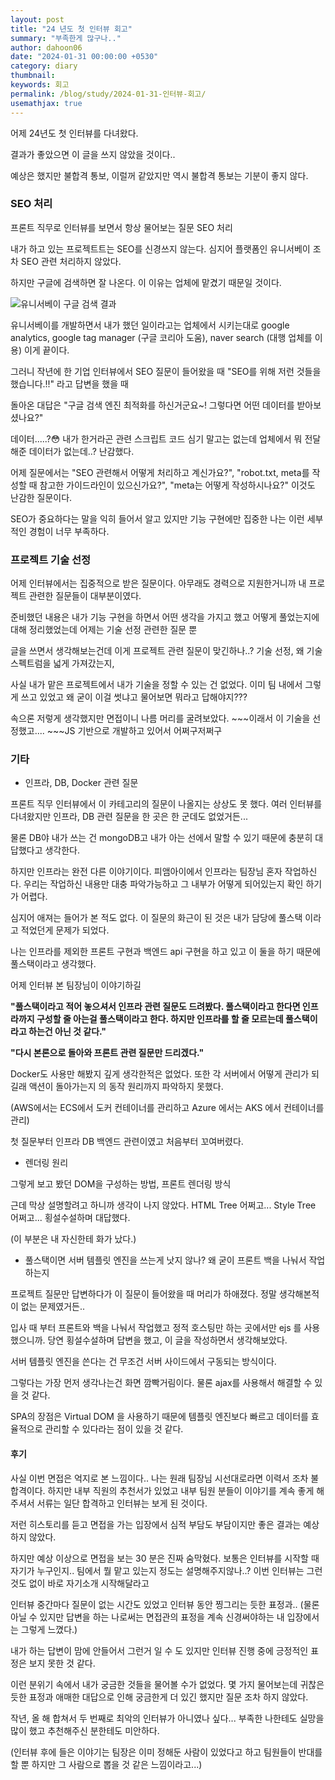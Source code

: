 ```yaml
---
layout: post
title: "24 년도 첫 인터뷰 회고"
summary: "부족한게 많구나.."
author: dahoon06
date: "2024-01-31 00:00:00 +0530"
category: diary
thumbnail: 
keywords: 회고
permalink: /blog/study/2024-01-31-인터뷰-회고/
usemathjax: true
---
```


어제 24년도 첫 인터뷰를 다녀왔다.

결과가 좋았으면 이 글을 쓰지 않았을 것이다..

예상은 했지만 불합격 통보, 이럴꺼 같았지만 역시 불합격 통보는 기분이 좋지 않다.

### SEO 처리

프론트 직무로 인터뷰를 보면서 항상 물어보는 질문 SEO 처리

내가 하고 있는 프로젝트트는 SEO를 신경쓰지 않는다. 심지어 플랫폼인 유니서베이 조차 SEO 관련 처리하지 않았다.

하지만 구글에 검색하면 잘 나온다. 이 이유는 업체에 맡겼기 때문일 것이다.

![유니서베이 구글 검색 결과]({{site.baseurl}}/assets/img/posts/2024/01/31/unisurvey_google_search.png)

유니서베이를 개발하면서 내가 했던 일이라고는 업체에서 시키는대로 google analytics, google tag manager (구글 코리아 도움), naver search (대행 업체를 이용) 이게 끝이다.

그러니 작년에 한 기업 인터뷰에서 SEO 질문이 들어왔을 때 "SEO를 위해 저런 것들을 했습니다.!!" 라고 답변을 했을 때 

돌아온 대답은 "구글 검색 엔진 최적화를 하신거군요~! 그렇다면 어떤 데이터를 받아보셨나요?" 

데이터.....?😳 내가 한거라곤 관련 스크립트 코드 심기 말고는 없는데 업체에서 뭐 전달해준 데이터가 없는데..? 난감했다.

어제 질문에서는 "SEO 관련해서 어떻게 처리하고 계신가요?", "robot.txt, meta를 작성할 때 참고한 가이드라인이 있으신가요?", "meta는 어떻게 작성하시나요?" 이것도 난감한 질문이다.

SEO가 중요하다는 말을 익히 들어서 알고 있지만 기능 구현에만 집중한 나는 이런 세부적인 경험이 너무 부족하다.


### 프로젝트 기술 선정

어제 인터뷰에서는 집중적으로 받은 질문이다. 아무래도 경력으로 지원한거니까 내 프로젝트 관련한 질문들이 대부분이였다.

준비했던 내용은 내가 기능 구현을 하면서 어떤 생각을 가지고 했고 어떻게 풀었는지에 대해 정리했었는데 어제는 기술 선정 관련한 질문 뿐

글을 쓰면서 생각해보는건데 이게 프로젝트 관련 질문이 맞긴하나..? 기술 선정, 왜 기술 스펙트럼을 넓게 가져갔는지, 

사실 내가 맡은 프로젝트에서 내가 기술을 정할 수 있는 건 없었다. 이미 팀 내에서 그렇게 쓰고 있었고 왜 굳이 이걸 썻냐고 물어보면 뭐라고 답해야지???

속으론 저렇게 생각했지만 면접이니 나름 머리를 굴려보았다. ~~~이래서 이 기술을 선정했고.... ~~~JS 기반으로 개발하고 있어서 어쩌구저쩌구


### 기타

- 인프라, DB, Docker 관련 질문
  
프론트 직무 인터뷰에서 이 카테고리의 질문이 나올지는 상상도 못 했다. 여러 인터뷰를 다녀왔지만 인프라, DB 관련 질문을 한 곳은 한 군데도 없었거든...

물론 DB야 내가 쓰는 건 mongoDB고 내가 아는 선에서 말할 수 있기 때문에 충분히 대답했다고 생각한다. 

하지만 인프라는 완전 다른 이야기이다. 피앰아이에서 인프라는 팀장님 혼자 작업하신다. 우리는 작업하신 내용만 대충 파악가능하고 그 내부가 어떻게 되어있는지 확인 하기가 어렵다.

심지어 애져는 들어가 본 적도 없다. 이 질문의 화근이 된 것은 내가 담당에 풀스택 이라고 적었던게 문제가 되었다.

나는 인프라를 제외한 프론트 구현과 백엔드 api 구현을 하고 있고 이 둘을 하기 때문에 풀스택이라고 생각했다.

어제 인터뷰 본 팀장님이 이야기하길 

**"풀스택이라고 적어 놓으셔서 인프라 관련 질문도 드려봤다. 풀스택이라고 한다면 인프라까지 구성할 줄 아는걸 풀스택이라고 한다. 하지만 인프라를 할 줄 모르는데 풀스택이라고 하는건 아닌 것 같다."**

**"다시 본론으로 돌아와 프론트 관련 질문만 드리겠다."**

Docker도 사용만 해봤지 깊게 생각한적은 없었다. 또한 각 서버에서 어떻게 관리가 되길래 액션이 돌아가는지 의 동작 원리까지 파악하지 못했다. 

(AWS에서는 ECS에서 도커 컨테이너를 관리하고 Azure 에서는 AKS 에서 컨테이너를 관리)

첫 질문부터 인프라 DB 백엔드 관련이였고 처음부터 꼬여버렸다.

- 렌더링 원리

그렇게 보고 봤던 DOM을 구성하는 방법, 프론트 렌더링 방식

근데 막상 설명할려고 하니까 생각이 나지 않았다. HTML Tree 어쩌고... Style Tree 어쩌고... 횡설수설하며 대답했다.

(이 부분은 내 자신한테 화가 났다.)

- 풀스택이면 서버 템플릿 엔진을 쓰는게 낫지 않나? 왜 굳이 프론트 백을 나눠서 작업하는지

프로젝트 질문만 답변하다가 이 질문이 들어왔을 때 머리가 하애졌다. 정말 생각해본적이 없는 문제였거든..

입사 때 부터 프론트와 백을 나눠서 작업했고 정적 호스팅만 하는 곳에서만 ejs 를 사용했으니까. 당연 횡설수설하며 답변을 했고, 이 글을 작성하면서 생각해보았다.

서버 템플릿 엔진을 쓴다는 건 무조건 서버 사이드에서 구동되는 방식이다. 

그렇다는 가장 먼저 생각나는건 화면 깜빡거림이다. 물론 ajax를 사용해서 해결할 수 있을 것 같다.

SPA의 장점은 Virtual DOM 을 사용하기 때문에 템플릿 엔진보다 빠르고 데이터를 효율적으로 관리할 수 있다라는 점이 있을 것 같다.


#### 후기

사실 이번 면접은 억지로 본 느낌이다.. 나는 원래 팀장님 시선대로라면 이력서 조차 불합격이다. 하지만 내부 직원의 추천서가 있었고 내부 팀원 분들이 이야기를 계속 좋게 해주셔서 서류는 일단 합격하고 인터뷰는 보게 된 것이다.

저런 히스토리를 듣고 면접을 가는 입장에서 심적 부담도 부담이지만 좋은 결과는 예상하지 않았다.

하지만 예상 이상으로 면접을 보는 30 분은 진짜 숨막혔다. 보통은 인터뷰를 시작할 때 자기가 누구인지.. 팀에서 뭘 맡고 있는지 정도는 설명해주지않나..? 이번 인터뷰는 그런것도 없이 바로 자기소개 시작해달라고

인터뷰 중간마다 질문이 없는 시간도 있었고 인터뷰 동안 찡그리는 듯한 표정과.. (물론 아닐 수 있지만 답변을 하는 나로써는 면접관의 표정을 계속 신경써야하는 내 입장에서는 그렇게 느꼈다.)

내가 하는 답변이 맘에 안들어서 그런거 일 수 도 있지만 인터뷰 진행 중에 긍정적인 표정은 보지 못한 것 같다. 

이런 분위기 속에서 내가 궁금한 것들을 물어볼 수가 없었다. 몇 가지 물어보는데 귀찮은 듯한 표정과 애매한 대답으로 인해 궁금한게 더 있긴 했지만 질문 조차 하지 않았다.

작년, 올 해 합쳐서 두 번째로 최악의 인터뷰가 아니였나 싶다... 부족한 나한테도 실망을 많이 했고 추천해주신 분한테도 미안하다. 

(인터뷰 후에 들은 이야기는 팀장은 이미 정해둔 사람이 있었다고 하고 팀원들이 반대를 할 뿐 하지만 그 사람으로 뽑을 것 같은 느낌이라고...)
